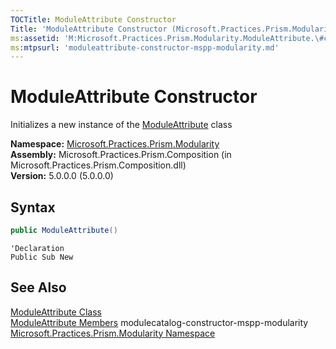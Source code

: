 ```yaml
---
TOCTitle: ModuleAttribute Constructor
Title: 'ModuleAttribute Constructor (Microsoft.Practices.Prism.Modularity)'
ms:assetid: 'M:Microsoft.Practices.Prism.Modularity.ModuleAttribute.\#ctor'
ms:mtpsurl: 'moduleattribute-constructor-mspp-modularity.md'
---
```



# ModuleAttribute Constructor

Initializes a new instance of the [ModuleAttribute](/patterns-practices/reference/moduleattribute-class-mspp-modularity) class

**Namespace:** [Microsoft.Practices.Prism.Modularity](/patterns-practices/reference/mspp-modularity-namespace)  
**Assembly:** Microsoft.Practices.Prism.Composition (in Microsoft.Practices.Prism.Composition.dll)  
**Version:** 5.0.0.0 (5.0.0.0)

## Syntax

```C#
public ModuleAttribute()
```

```VB
'Declaration
Public Sub New
```

## See Also

[ModuleAttribute Class](/patterns-practices/reference/moduleattribute-class-mspp-modularity)  
[ModuleAttribute Members](/patterns-practices/reference/moduleattribute-members-mspp-modularity)  modulecatalog-constructor-mspp-modularity  
[Microsoft.Practices.Prism.Modularity Namespace](https://msdn.microsoft.com/library/microsoft.practices.prism.modularity)  